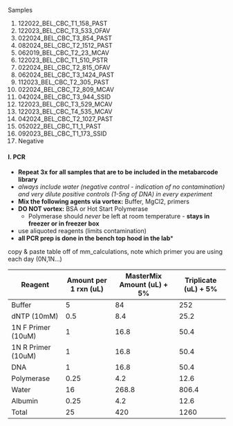 Samples 
1. 122022_BEL_CBC_T1_158_PAST
2. 122023_BEL_CBC_T3_533_OFAV
3. 022024_BEL_CBC_T3_854_PAST
4. 082024_BEL_CBC_T2_1512_PAST
5. 062019_BEL_CBC_T2_23_MCAV
6. 122023_BEL_CBC_T1_510_PSTR
7. 022024_BEL_CBC_T2_815_OFAV
8. 062024_BEL_CBC_T3_1424_PAST
9. 112023_BEL_CBC_T2_305_PAST
10. 022024_BEL_CBC_T2_809_MCAV
11. 042024_BEL_CBC_T3_944_SSID
12. 122023_BEL_CBC_T3_529_MCAV
13. 122023_BEL_CBC_T4_535_MCAV
14. 042024_BEL_CBC_T2_1027_PAST
15. 052022_BEL_CBC_T1_1_PAST
16. 092023_BEL_CBC_T1_173_SSID
17. Negative

#### I. PCR
- **Repeat 3x for all samples that are to be included in the metabarcode library**
- *always include water (negative control - indication of no contamination) and very dilute positive controls (1-5ng of DNA) in every experiment*
- **Mix the following agents via vortex:** Buffer, MgCl2, primers
- **DO NOT vortex:** BSA or Hot Start Polymerase
	-  Polymerase should *never* be left at room temperature - **stays in freezer or in freezer box**
- use aliquoted reagents (limits contamination)
- **all PCR prep is done in the bench top hood in the lab***

copy & paste table off of mm_calculations, note which primer you are using each day (0N,1N...)

| Reagent            | Amount per 1 rxn (uL) | MasterMix Amount (uL) + 5% | Triplicate (uL) + 5% |
| ------------------ | --------------------- | -------------------------- | -------------------- |
| Buffer             | 5                     | 84                         | 252                  |
| dNTP (10mM)        | 0.5                   | 8.4                        | 25.2                 |
| 1N F Primer (10uM) | 1                     | 16.8                       | 50.4                 |
| 1N R Primer (10uM) | 1                     | 16.8                       | 50.4                 |
| DNA                | 1                     | 16.8                       | 50.4                 |
| Polymerase         | 0.25                  | 4.2                        | 12.6                 |
| Water              | 16                    | 268.8                      | 806.4                |
| Albumin            | 0.25                  | 4.2                        | 12.6                 |
| Total              | 25                    | 420                        | 1260                 |
